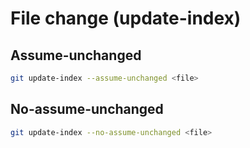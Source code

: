 # File change (update-index)

## Assume-unchanged

```bash
git update-index --assume-unchanged <file>
```

## No-assume-unchanged

```bash
git update-index --no-assume-unchanged <file>
```
